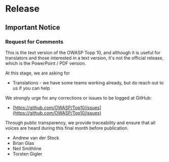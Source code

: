 # Release

## Important Notice

### Request for Comments

This is the text version of the OWASP Topp 10, and although it is useful for translators and those interested in a text version, it's not the official release, which is the PowerPoint / PDF version. 

At this stage, we are asking for

* Translations - we have some teams working already, but do reach out to us if you can help

We strongly urge for any corrections or issues to be logged at GitHub:

* [https://github.com/OWASP/Top10/issues](https://github.com/OWASP/Top10/issues)

Through public transparency, we provide traceability and ensure that all voices are heard during this final month before publication.

* Andrew van der Stock
* Brian Glas
* Neil Smithline
* Torsten Gigler